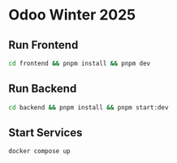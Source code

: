 # Odoo Winter 2025

## Run Frontend

```bash
cd frontend && pnpm install && pnpm dev
```

## Run Backend

```bash
cd backend && pnpm install && pnpm start:dev
```

## Start Services

```bash
docker compose up
```
